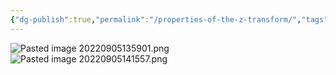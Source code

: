 ```yaml
---
{"dg-publish":true,"permalink":"/properties-of-the-z-transform/","tags":["digitalsignalbehandling"]}
---
```



![Pasted image 20220905135901.png](/img/user/images/Pasted%20image%2020220905135901.png)
![Pasted image 20220905141557.png](/img/user/images/Pasted%20image%2020220905141557.png)